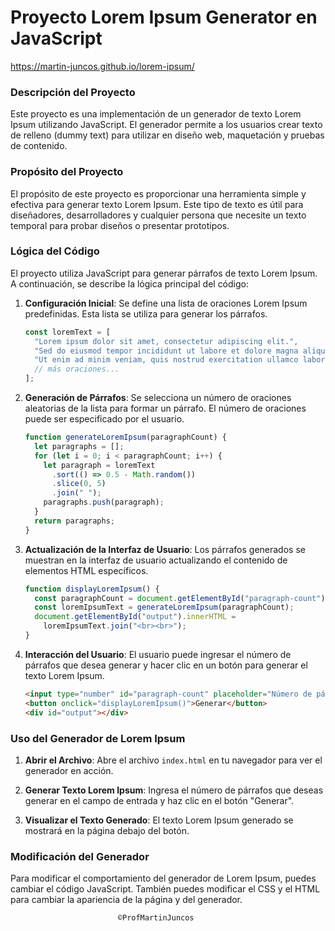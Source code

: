 # Proyecto Lorem Ipsum Generator en JavaScript
https://martin-juncos.github.io/lorem-ipsum/
### Descripción del Proyecto

Este proyecto es una implementación de un generador de texto Lorem Ipsum utilizando JavaScript. El generador permite a los usuarios crear texto de relleno (dummy text) para utilizar en diseño web, maquetación y pruebas de contenido.

### Propósito del Proyecto

El propósito de este proyecto es proporcionar una herramienta simple y efectiva para generar texto Lorem Ipsum. Este tipo de texto es útil para diseñadores, desarrolladores y cualquier persona que necesite un texto temporal para probar diseños o presentar prototipos.

### Lógica del Código

El proyecto utiliza JavaScript para generar párrafos de texto Lorem Ipsum. A continuación, se describe la lógica principal del código:

1. **Configuración Inicial**:
   Se define una lista de oraciones Lorem Ipsum predefinidas. Esta lista se utiliza para generar los párrafos.

   ```javascript
   const loremText = [
     "Lorem ipsum dolor sit amet, consectetur adipiscing elit.",
     "Sed do eiusmod tempor incididunt ut labore et dolore magna aliqua.",
     "Ut enim ad minim veniam, quis nostrud exercitation ullamco laboris nisi ut aliquip ex ea commodo consequat.",
     // más oraciones...
   ];
   ```

2. **Generación de Párrafos**:
   Se selecciona un número de oraciones aleatorias de la lista para formar un párrafo. El número de oraciones puede ser especificado por el usuario.

   ```javascript
   function generateLoremIpsum(paragraphCount) {
     let paragraphs = [];
     for (let i = 0; i < paragraphCount; i++) {
       let paragraph = loremText
         .sort(() => 0.5 - Math.random())
         .slice(0, 5)
         .join(" ");
       paragraphs.push(paragraph);
     }
     return paragraphs;
   }
   ```

3. **Actualización de la Interfaz de Usuario**:
   Los párrafos generados se muestran en la interfaz de usuario actualizando el contenido de elementos HTML específicos.

   ```javascript
   function displayLoremIpsum() {
     const paragraphCount = document.getElementById("paragraph-count").value;
     const loremIpsumText = generateLoremIpsum(paragraphCount);
     document.getElementById("output").innerHTML =
       loremIpsumText.join("<br><br>");
   }
   ```

4. **Interacción del Usuario**:
   El usuario puede ingresar el número de párrafos que desea generar y hacer clic en un botón para generar el texto Lorem Ipsum.
   ```html
   <input type="number" id="paragraph-count" placeholder="Número de párrafos" />
   <button onclick="displayLoremIpsum()">Generar</button>
   <div id="output"></div>
   ```

### Uso del Generador de Lorem Ipsum

1. **Abrir el Archivo**:
   Abre el archivo `index.html` en tu navegador para ver el generador en acción.

2. **Generar Texto Lorem Ipsum**:
   Ingresa el número de párrafos que deseas generar en el campo de entrada y haz clic en el botón "Generar".

3. **Visualizar el Texto Generado**:
   El texto Lorem Ipsum generado se mostrará en la página debajo del botón.

### Modificación del Generador

Para modificar el comportamiento del generador de Lorem Ipsum, puedes cambiar el código JavaScript. También puedes modificar el CSS y el HTML para cambiar la apariencia de la página y del generador.

                            ©ProfMartinJuncos

```

```
